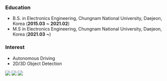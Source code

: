 ### Education
* B.S. in Electronics Engineering, Chungnam National University, Daejeon, Korea (**2015.03** **~** **2021.02**)
* M.S in Electronics Engineering, Chungnam National University, Daejeon, Korea (**2021.03** **~**) 

### Interest
* Autonomous Driving
* 2D/3D Object Detection  
	

<!--[![Anurag's github stats](https://github-readme-stats.vercel.app/api?username=2gunsu)](https://github.com/anuraghazra/github-readme-stats)-->

<img src="http://img.shields.io/badge/-Blog-black?style=flat-square&logo=github&link=https://velog.io/@2gunsu/"/></a>
<img src="https://img.shields.io/badge/-LinkedIn-blue?style=flat-square&logo=Linkedin&logoColor=white&link=https://www.linkedin.com/in/geonsoo-lee-a97045203/"/></a>
<img src="https://img.shields.io/badge/Email-d14836?style=flat-square&logo=Gmail&logoColor=white&link=mailto:201501760@o.cnu.ac.kr)/"></a>

<!--
**2gunsu/2gunsu** is a ✨ _special_ ✨ repository because its `README.md` (this file) appears on your GitHub profile.

Here are some ideas to get you started:

- 🔭 I’m currently working on ...
- 🌱 I’m currently learning ...
- 👯 I’m looking to collaborate on ...
- 🤔 I’m looking for help with ...
- 💬 Ask me about ...
- 📫 How to reach me: ...
- 😄 Pronouns: ...
- ⚡ Fun fact: ...
-->
